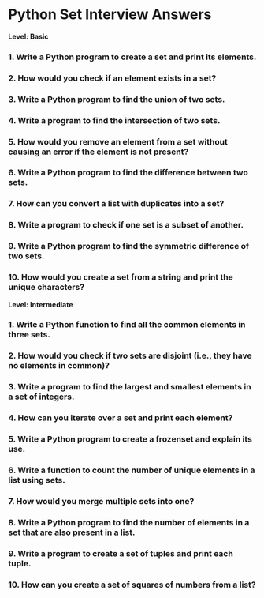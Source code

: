 # Python Set Interview Answers

**Level: Basic**

### 1. Write a Python program to create a set and print its elements.
### 2. How would you check if an element exists in a set?
### 3. Write a Python program to find the union of two sets.
### 4. Write a program to find the intersection of two sets.
### 5. How would you remove an element from a set without causing an error if the element is not present?
### 6. Write a Python program to find the difference between two sets.
### 7. How can you convert a list with duplicates into a set?
### 8. Write a program to check if one set is a subset of another.
### 9. Write a Python program to find the symmetric difference of two sets.
### 10. How would you create a set from a string and print the unique characters?

**Level: Intermediate**
### 1. Write a Python function to find all the common elements in three sets.
### 2. How would you check if two sets are disjoint (i.e., they have no elements in common)?
### 3. Write a program to find the largest and smallest elements in a set of integers.
### 4. How can you iterate over a set and print each element?
### 5. Write a Python program to create a frozenset and explain its use.
### 6. Write a function to count the number of unique elements in a list using sets.
### 7. How would you merge multiple sets into one?
### 8. Write a Python program to find the number of elements in a set that are also present in a list.
### 9. Write a program to create a set of tuples and print each tuple.
### 10. How can you create a set of squares of numbers from a list?
